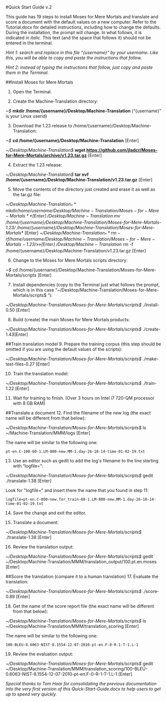 #Quick Start Guide v.2

This guide has 19 steps to install Moses for Mere Mortals and translate and score a document with the default values on a new computer. Refer to the Tutorial.docx for detailed instructions, including how to change the defaults. During the installation, the prompt will change. In what follows, it is indicated in _italic_. This text (and the space that follows it) should not be entered in the terminal. 

_Hint 1: search and replace in this file "{username}" by your username. Like this, you will be able to copy and paste the instructions that follow._

_Hint 2: instead of typing the instructions that follow, just copy and paste them in the Terminal._

##Install Moses for Mere Mortals 
1. Open the Terminal.

2. Create the Machine-Translation directory:

  _~$_ **mkdir /home/{username}/Desktop/Machine-Translation** (“{username}” is your Linux userid)
  
3. Download the 1.23 release to /home/{username}/Desktop/Machine-Translation:

  _~$_ **cd /home/{username}/Desktop/Machine-Translation** [Enter]
  
  _~/Desktop/Machine-Translation$_ **wget https://github.com/jladcr/Moses-for-Mere-Mortals/archive/v1.23.tar.gz** [Enter]
  
4. Extract the 1.23 release:
 
  _~/Desktop/Machine-Translation$_ **tar xvf /home/{username}/Desktop/Machine-Translation/v1.23.tar.gz** [Enter]
  
5. Move the contents of the directory just created and erase it as well as the tar.gz file:

  _~/Desktop/Machine-Translation$_ **mkdir /home/{username}/Desktop/Machine-Translation/Moses-for-Mere-Mortals** [Enter]
  _~/Desktop/Machine-Translation$_ **mv /home/{username}/Desktop/Machine-Translation/Moses-for-Mere-Mortals-1.23/* /home/{username}/Desktop/Machine-Translation/Moses-for-Mere-Mortals** [Enter]
  _~/Desktop/Machine-Translation$_ **rm -rf /home/{username}/Desktop/Machine-Translation/Moses-for-Mere-Mortals-1.23/»» [Enter]
  _~/Desktop/Machine-Translation$_ rm -f /home/{username}/Desktop/Machine-Translation/v1.23.tar.gz [Enter]
   
6. Change to the Moses for Mere Mortals scripts directory:

  _~$_ cd /home/{username}/Desktop/Machine-Translation/Moses-for-Mere-Mortals/scripts [Enter]
  
7. Install dependencies (copy to the Terminal just what follows the prompt, which is in this case “~/Desktop/Machine-Translation/Moses-for-Mere-Mortals/scripts$ “):

  _~/Desktop/Machine-Translation/Moses-for-Mere-Mortals/scripts$_ ./install-0.50 [Enter]
  
8. Build (create) the main Moses for Mere Mortals products:

  _~/Desktop/Machine-Translation/Moses-for-Mere-Mortals/scripts$_ ./create-1.43[Enter]
  
##Train translation model 
9. Prepare the training corpus (this step should be omitted if you are using the default values of the scripts): 

  _~/Desktop/Machine-Translation/Moses-for-Mere-Mortals/scripts$_ ./make-test-files-0.27 [Enter]
   
10. Train the translation model:

  _~/Desktop/Machine-Translation/Moses-for-Mere-Mortals/scripts$_ ./train-1.22 [Enter]
  
11. Wait for training to finish. (Over 3 hours on Intel i7 720-QM processor with 8 GB RAM)

##Translate a document
12. Find the filename of the new log (the exact name will be different from that below):
 
  _~/Desktop/Machine-Translation/Moses-for-Mere-Mortals/scripts$_ ls ~/Machine-Translation/MMM/logs [Enter]
  
  The name will be similar to the following one:
  
    pt-en.C-100-60-1.LM-800-new.MM-1.day-26-10-14-time-01-02-19.txt
    
13. Use an editor such as gedit to add the log's filename to the line starting with “logfile=”:
 
  _~/Desktop/Machine-Translation/Moses-for-Mere-Mortals/scripts$_ gedit ./translate-1.38 [Enter]
  
  Look for "logfile=" and insert there the name that you found in step 11:
  
    logfile=pt-en.C-800-new.for_train-60-1.LM-800-new.MM-1.day-26-10-14-time-01-02-19.txt
    
14. Save the change and exit the editor.

15. Translate a document:
 
  _~/Desktop/Machine-Translation/Moses-for-Mere-Mortals/scripts$_ ./translate-1.38 [Enter]
  
16. Review the translation output: 

  _~/Desktop/Machine-Translation/Moses-for-Mere-Mortals/scripts$_ gedit \
  ~/Desktop/Machine-Translation/MMM/translation_output/100.pt.en.moses [Enter]
  
##Score the translation (compare it to a human translation)
17. Evaluate the translation:
 
  _~/Desktop/Machine-Translation/Moses-for-Mere-Mortals/scripts$_ ./score-0.89 [Enter]
  
18. Get the name of the score report file (the exact name will be different from that below):
 
  _~/Desktop/Machine-Translation/Moses-for-Mere-Mortals/scripts$_ ls ~/Desktop/Machine-Translation/MMM/translation_scoring [Enter] 

  The name will be similar to the following one:

    100-BLEU-0.6063-NIST-8.1554-12-07-2010-pt-en.F-0-R-1-T-1.L-1 
    
19. Review the evaluation output: 

  _~/Desktop/Machine-Translation/Moses-for-Mere-Mortals/scripts$_ gedit \
~/Desktop/Machine-Translation/MMM/translation_scoring/100-BLEU-0.6063-NIST-8.1554-12-07-2010-pt-en.F-0-R-1-T-1.L-1 [Enter] 

_Special thanks to Tom Hoar for consolidating the previous documentation into the very first version of this Quick-Start-Guide.docx to help users to get up to speed very quickly._
